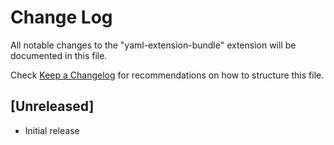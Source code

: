 # Change Log

All notable changes to the "yaml-extension-bundle" extension will be documented in this file.

Check [Keep a Changelog](http://keepachangelog.com/) for recommendations on how to structure this file.

## [Unreleased]

- Initial release